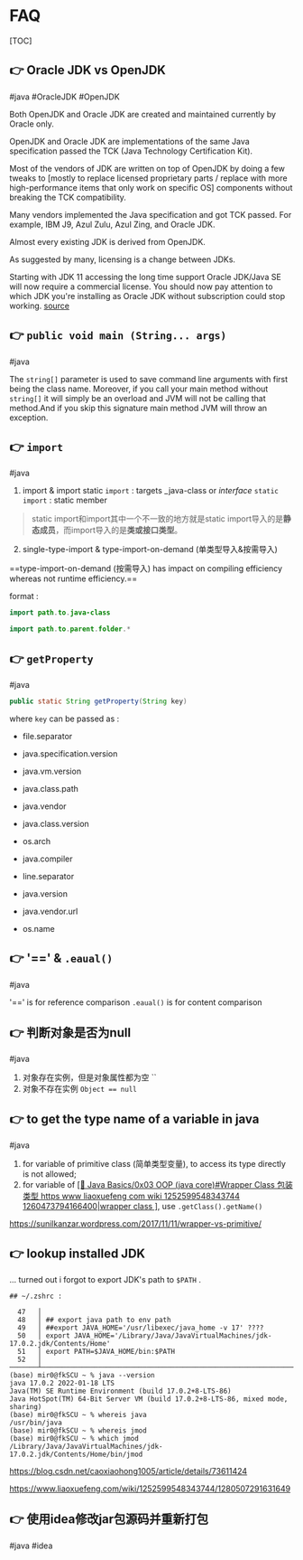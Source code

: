 # FAQ

[TOC]



## 👉 Oracle JDK vs OpenJDK
#java #OracleJDK #OpenJDK

Both OpenJDK and Oracle JDK are created and maintained currently by Oracle only.

OpenJDK and Oracle JDK are implementations of the same Java specification passed the TCK (Java Technology Certification Kit).

Most of the vendors of JDK are written on top of OpenJDK by doing a few tweaks to [mostly to replace licensed proprietary parts / replace with more high-performance items that only work on specific OS] components without breaking the TCK compatibility.

Many vendors implemented the Java specification and got TCK passed. For example, IBM J9, Azul Zulu, Azul Zing, and Oracle JDK.

Almost every existing JDK is derived from OpenJDK.

As suggested by many, licensing is a change between JDKs. 

Starting with JDK 11 accessing the long time support Oracle JDK/Java SE will now require a commercial license. You should now pay attention to which JDK you're installing as Oracle JDK without subscription could stop working. [source](https://www.infoworld.com/article/3284164/java/oracle-now-requires-a-subscription-to-use-java-se.html)

[List of Java virtual machines]: https://en.wikipedia.org/wiki/List_of_Java_virtual_machines#Proprietary_implementations

[Oracle JDK vs OpenJDK]: https://stackoverflow.com/questions/22358071/differences-between-oracle-jdk-and-openjdk



## 👉 `public void main (String... args)`
#java 

The `string[]` parameter is used to save command line arguments with first being the class name. Moreover, if you call your main method without `string[]` it will simply be an overload and JVM will not be calling that method.And if you skip this signature main method JVM will throw an exception.

[public void main (String... args)]: https://stackoverflow.com/q/1672083/16542494



## 👉 `import`
#java 

1. import & import static 
`import` : targets _java-class or _interface_
`static import` : static member

> static import和import其中一个不一致的地方就是static import导入的是**静态成员**，而import导入的是**类或接口类型**。

2. single-type-import & type-import-on-demand (单类型导入&按需导入)

==type-import-on-demand (按需导入) has impact on compiling efficiency whereas not runtime efficiency.==

format : 
```java
import path.to.java-class

import path.to.parent.folder.*
```

[import ]: https://blog.csdn.net/qq_25665807/article/details/74747868



## 👉 `getProperty`
#java 

```java
public static String getProperty(String key)
```

where `key` can be passed as : 
- file.separator

- java.specification.version

- java.vm.version

- java.class.path

- java.vendor

- java.class.version

- os.arch

- java.compiler

- line.separator

- java.version

- java.vendor.url

- os.name



## 👉 '\=\=' & `.eaual()`
#java 

'\=\=' is for reference comparison
`.eaual()` is for content comparison



## 👉 判断对象是否为null
#java 


1. 对象存在实例，但是对象属性都为空 ``
2. 对象不存在实例 `Object == null`

[判断对象是否为null]: https://www.cnblogs.com/DFX339/p/9945771.html




[通俗易懂，什么是.NET?什么是.NET Framework？什么是.NET Core?]: https://www.cnblogs.com/1996V/p/9037603.html

[CLR vs JVM：.NET和Java之间的争斗如何扩展到VM级别]: https://blog.csdn.net/danpu0978/article/details/106767365

[模块依赖（Java9）]: https://www.cnblogs.com/IcanFixIt/p/6994501.html



## 👉 to get the type name of a variable in java
#java 

1. for variable of primitive class (简单类型变量), to access its type directly is not allowed; 
2. for variable of  [[📌 Java Basics/0x03 OOP (java core)#Wrapper Class 包装类型 https www liaoxuefeng com wiki 1252599548343744 1260473794166400|wrapper class ]](包装类型变量), use `.getClass().getName()` 

[to get the type name of a variable in java: ]: https://www.cnblogs.com/smuxiaolei/p/7692392.html

https://sunilkanzar.wordpress.com/2017/11/11/wrapper-vs-primitive/



## 👉 lookup installed JDK

... turned out i forgot to export JDK's path to `$PATH` . 

```shell
## ~/.zshrc : 

  47   │
  48   │ ## export java path to env path
  49   │ ##export JAVA_HOME='/usr/libexec/java_home -v 17' ????
  50   │ export JAVA_HOME='/Library/Java/JavaVirtualMachines/jdk-17.0.2.jdk/Contents/Home'
  51   │ export PATH=$JAVA_HOME/bin:$PATH
  52   │
───────┴─────────────────────────────────────────────────────────────────────────────────────────────
(base) mir0@fkSCU ~ % java --version
java 17.0.2 2022-01-18 LTS
Java(TM) SE Runtime Environment (build 17.0.2+8-LTS-86)
Java HotSpot(TM) 64-Bit Server VM (build 17.0.2+8-LTS-86, mixed mode, sharing)
(base) mir0@fkSCU ~ % whereis java
/usr/bin/java
(base) mir0@fkSCU ~ % whereis jmod
(base) mir0@fkSCU ~ % which jmod
/Library/Java/JavaVirtualMachines/jdk-17.0.2.jdk/Contents/Home/bin/jmod
```


https://blog.csdn.net/caoxiaohong1005/article/details/73611424

https://www.liaoxuefeng.com/wiki/1252599548343744/1280507291631649



## 👉 使用idea修改jar包源码并重新打包
#java #idea




[使用idea修改jar包源码并重新打包]: https://blog.csdn.net/weixin_43178406/article/details/119037447

